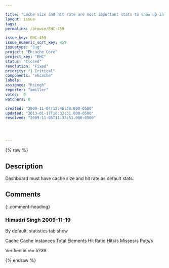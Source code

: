 ```yaml
---

title: "Cache size and hit rate are most important stats to show up in dashboard"
layout: issue
tags: 
permalink: /browse/EHC-459

issue_key: EHC-459
issue_numeric_sort_key: 459
issuetype: "Bug"
project: "Ehcache Core"
project_key: "EHC"
status: "Closed"
resolution: "Fixed"
priority: "1 Critical"
components: "ehcache"
labels: 
assignee: "hsingh"
reporter: "amiller"
votes:  0
watchers: 0

created: "2009-11-04T12:46:38.000-0500"
updated: "2013-01-17T18:32:31.000-0500"
resolved: "2009-11-05T11:33:51.000-0500"




---
```


{% raw %}

## Description

<div markdown="1" class="description">

Dashboard must have cache size and hit rate as default stats.

</div>

## Comments


{:.comment-heading}
### **Himadri Singh** <span class="date">2009-11-19</span>

<div markdown="1" class="comment">

By default, statistics tab show

Cache
Cache Instances
Total Elements
Hit Ratio
Hits/s
Misses/s
Puts/s

Verified in rev 5239.


</div>



{% endraw %}

